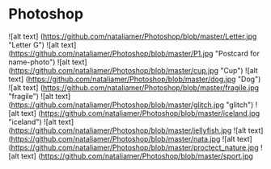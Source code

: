 # Photoshop
![alt text] (https://github.com/nataliamer/Photoshop/blob/master/Letter.jpg "Letter G")
![alt text] (https://github.com/nataliamer/Photoshop/blob/master/P1.jpg "Postcard for name-photo")
![alt text] (https://github.com/nataliamer/Photoshop/blob/master/cup.jpg "Cup")
![alt text] (https://github.com/nataliamer/Photoshop/blob/master/dog.jpg "Dog")
![alt text] (https://github.com/nataliamer/Photoshop/blob/master/fragile.jpg "fragile")
![alt text] (https://github.com/nataliamer/Photoshop/blob/master/glitch.jpg "glitch")
![alt text] (https://github.com/nataliamer/Photoshop/blob/master/iceland.jpg "iceland")
![alt text] (https://github.com/nataliamer/Photoshop/blob/master/jellyfish.jpg
![alt text] (https://github.com/nataliamer/Photoshop/blob/master/nata.jpg
![alt text] (https://github.com/nataliamer/Photoshop/blob/master/proctect_nature.jpg
![alt text] (https://github.com/nataliamer/Photoshop/blob/master/sport.jpg
